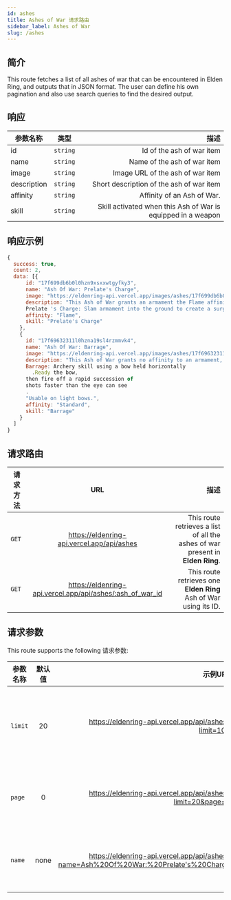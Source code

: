 ```yaml
---
id: ashes
title: Ashes of War 请求路由
sidebar_label: Ashes of War
slug: /ashes
---
```


## 简介

This route fetches a list of all ashes of war that can be encountered in Elden Ring, and outputs that in JSON format. The user can define his own pagination and also use search queries to find the desired output.

## 响应

| 参数名称        |      类型      |   描述 |
| ------------- | :-----------: | -----: |
| id         | `string` | Id of the ash of war item |
| name         | `string` | Name of the ash of war item |
| image         | `string` | Image URL of the ash of war item |
| description         | `string` | Short description of the ash of war item |
| affinity         | `string` | Affinity of an Ash of War. |
| skill         | `string` | Skill activated when this Ash of War is equipped in a weapon |

## 响应示例

```javascript
{
  success: true,
  count: 2,
  data: [{
      id: "17f699db6b0l0hzn9xsxxwtgyfky3",
      name: "Ash Of War: Prelate's Charge",
      image: "https://eldenring-api.vercel.app/images/ashes/17f699db6b0l0hzn9xsxxwtgyfky3.png",
      description: "This Ash of War grants an armament the Flame affinity and the following skill:"
      Prelate 's Charge: Slam armament into the ground to create a surge of flames, then charge in. Hold to continue the charge."Usable on large and colossal axes and hammers.",
      affinity: "Flame",
      skill: "Prelate's Charge"
    },
    {
      id: "17f69632311l0hzna19sl4rzmmvk4",
      name: "Ash Of War: Barrage",
      image: "https://eldenring-api.vercel.app/images/ashes/17f69632311l0hzna19sl4rzmmvk4.png",
      description: "This Ash of War grants no affinity to an armament, but imparts the following skill:"
      Barrage: Archery skill using a bow held horizontally
        .Ready the bow,
      then fire off a rapid succession of
      shots faster than the eye can see
      .
      "Usable on light bows.",
      affinity: "Standard",
      skill: "Barrage"
    }
  ]
}
```

## 请求路由

| 请求方法        |      URL      |   描述 |
| ------------- | :-----------: | -----: |
| `GET`         | <https://eldenring-api.vercel.app/api/ashes> | This route retrieves a list of all the ashes of war present in **Elden Ring**. |
| `GET`         | <https://eldenring-api.vercel.app/api/ashes/:ash_of_war_id> | This route retrieves one **Elden Ring** Ash of War using its ID. |

## 请求参数

This route supports the following 请求参数:

| 参数名称        |      默认值      | 示例URL |  描述 |
| ------------- | :-----------: | -----: |  -----: |
| `limit`        | 20 | <https://eldenring-api.vercel.app/api/ashes?limit=100> | This parameter is used to set the maximum amount of items in the response |
| `page`         | 0 | <https://eldenring-api.vercel.app/api/ashes?limit=20&page=3> | This parameter is used no navigate between pages of results |
| `name`         | none | <https://eldenring-api.vercel.app/api/ashes?name=Ash%20Of%20War:%20Prelate's%20Charge>  | This parameter is used to search for fields by their names |

